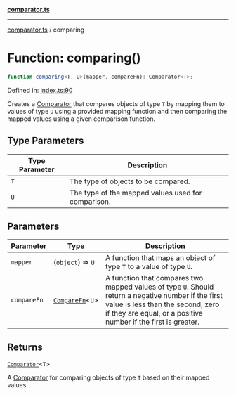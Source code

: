 [**comparator.ts**](../index.md)

---

[comparator.ts](../index.md) / comparing

# Function: comparing()

```ts
function comparing<T, U>(mapper, compareFn): Comparator<T>;
```

Defined in: [index.ts:90](https://github.com/simonkberg/comparator.ts/blob/main/index.ts#L90)

Creates a [Comparator](../interfaces/Comparator.md) that compares objects of type `T` by mapping them to values of type `U`
using a provided mapping function and then comparing the mapped values using a given comparison function.

## Type Parameters

| Type Parameter | Description                                        |
| -------------- | -------------------------------------------------- |
| `T`            | The type of objects to be compared.                |
| `U`            | The type of the mapped values used for comparison. |

## Parameters

| Parameter   | Type                                               | Description                                                                                                                                                                                               |
| ----------- | -------------------------------------------------- | --------------------------------------------------------------------------------------------------------------------------------------------------------------------------------------------------------- |
| `mapper`    | (`object`) => `U`                                  | A function that maps an object of type `T` to a value of type `U`.                                                                                                                                        |
| `compareFn` | [`CompareFn`](../type-aliases/CompareFn.md)\<`U`\> | A function that compares two mapped values of type `U`. Should return a negative number if the first value is less than the second, zero if they are equal, or a positive number if the first is greater. |

## Returns

[`Comparator`](../interfaces/Comparator.md)\<`T`\>

A [Comparator](../interfaces/Comparator.md) for comparing objects of type `T` based on their mapped values.
